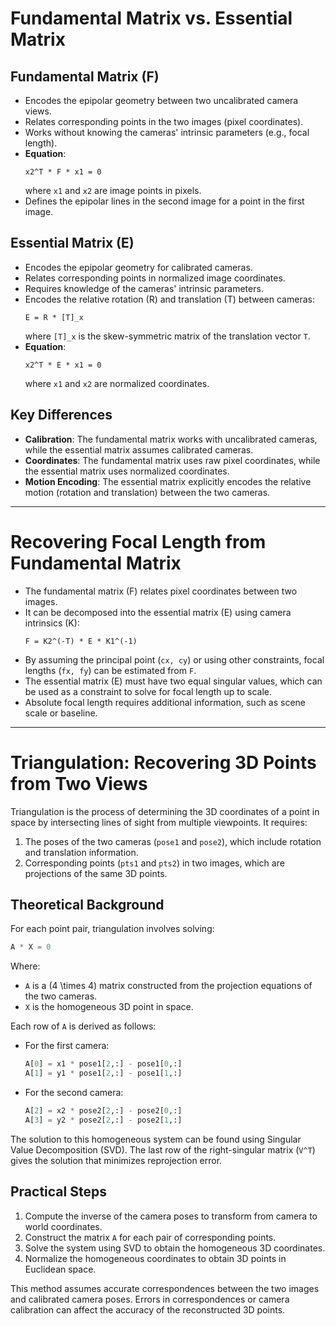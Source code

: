 # Fundamental Matrix vs. Essential Matrix

## Fundamental Matrix (F)

- Encodes the epipolar geometry between two uncalibrated camera views.
- Relates corresponding points in the two images (pixel coordinates).
- Works without knowing the cameras' intrinsic parameters (e.g., focal length).
- **Equation**:
  ```
  x2^T * F * x1 = 0
  ```
  where `x1` and `x2` are image points in pixels.
- Defines the epipolar lines in the second image for a point in the first image.

## Essential Matrix (E)

- Encodes the epipolar geometry for calibrated cameras.
- Relates corresponding points in normalized image coordinates.
- Requires knowledge of the cameras' intrinsic parameters.
- Encodes the relative rotation (R) and translation (T) between cameras:
  ```
  E = R * [T]_x
  ```
  where `[T]_x` is the skew-symmetric matrix of the translation vector `T`.
- **Equation**:
  ```
  x2^T * E * x1 = 0
  ```
  where `x1` and `x2` are normalized coordinates.

## Key Differences

- **Calibration**: The fundamental matrix works with uncalibrated cameras, while the essential matrix assumes calibrated cameras.
- **Coordinates**: The fundamental matrix uses raw pixel coordinates, while the essential matrix uses normalized coordinates.
- **Motion Encoding**: The essential matrix explicitly encodes the relative motion (rotation and translation) between the two cameras.

---

# Recovering Focal Length from Fundamental Matrix

- The fundamental matrix (F) relates pixel coordinates between two images.
- It can be decomposed into the essential matrix (E) using camera intrinsics (K):
  ```
  F = K2^(-T) * E * K1^(-1)
  ```
- By assuming the principal point (`cx, cy`) or using other constraints, focal lengths (`fx, fy`) can be estimated from `F`.
- The essential matrix (E) must have two equal singular values, which can be used as a constraint to solve for focal length up to scale.
- Absolute focal length requires additional information, such as scene scale or baseline.

---

# Triangulation: Recovering 3D Points from Two Views

Triangulation is the process of determining the 3D coordinates of a point in space by intersecting lines of sight from multiple viewpoints. It requires:
1. The poses of the two cameras (`pose1` and `pose2`), which include rotation and translation information.
2. Corresponding points (`pts1` and `pts2`) in two images, which are projections of the same 3D points.

## Theoretical Background
For each point pair, triangulation involves solving:
```python
A * X = 0
```
Where:
- `A` is a \(4 \times 4\) matrix constructed from the projection equations of the two cameras.
- `X` is the homogeneous 3D point in space.

Each row of `A` is derived as follows:
- For the first camera:
  ```python
  A[0] = x1 * pose1[2,:] - pose1[0,:]
  A[1] = y1 * pose1[2,:] - pose1[1,:]
  ```
- For the second camera:
  ```python
  A[2] = x2 * pose2[2,:] - pose2[0,:]
  A[3] = y2 * pose2[2,:] - pose2[1,:]
  ```

The solution to this homogeneous system can be found using Singular Value Decomposition (SVD). The last row of the right-singular matrix (`V^T`) gives the solution that minimizes reprojection error.

## Practical Steps
1. Compute the inverse of the camera poses to transform from camera to world coordinates.
2. Construct the matrix `A` for each pair of corresponding points.
3. Solve the system using SVD to obtain the homogeneous 3D coordinates.
4. Normalize the homogeneous coordinates to obtain 3D points in Euclidean space.

This method assumes accurate correspondences between the two images and calibrated camera poses. Errors in correspondences or camera calibration can affect the accuracy of the reconstructed 3D points.


